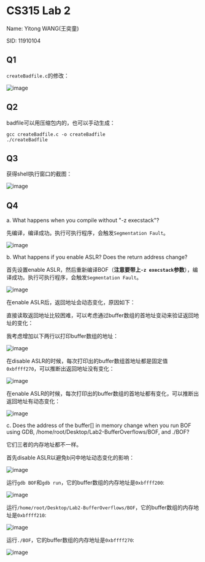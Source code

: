 # CS315 Lab 2
Name: Yitong WANG(王奕童)

SID: 11910104

## Q1

`createBadfile.c`的修改：

![image](https://user-images.githubusercontent.com/64548919/191043126-f0da0cc8-8dad-40f1-901e-eca5f51ea8f2.png)

## Q2

badfile可以用压缩包内的，也可以手动生成：

```
gcc createBadfile.c -o createBadfile
./createBadfile
```

## Q3

获得shell执行窗口的截图：

![image](https://user-images.githubusercontent.com/64548919/191044157-e5b15dc0-b1f0-46b3-bcd8-026eac274852.png)

## Q4

a. What happens when you compile without "-z execstack"?

先编译，编译成功。执行可执行程序，会触发`Segmentation Fault`。

![image](https://user-images.githubusercontent.com/64548919/191017735-e0991140-a311-4892-9bb1-fd50bca915ef.png)

b. What happens if you enable ASLR? Does the return address change?

首先设置enable ASLR，然后重新编译BOF（**注意要带上`-z execstack`参数**），编译成功。执行可执行程序，会触发`Segmentation Fault`。

![image](https://user-images.githubusercontent.com/64548919/191019166-dd17eadf-3f2c-4d38-a6bd-21ad516167ce.png)


在enable ASLR后，返回地址会动态变化，原因如下：

直接读取返回地址比较困难，可以考虑通过buffer数组的首地址变动来验证返回地址的变化：

我考虑增加以下两行以打印buffer数组的地址：

![image](https://user-images.githubusercontent.com/64548919/191033206-fcf75bea-c5af-490c-b8bf-c855ad28bef0.png)

在disable ASLR的时候，每次打印出的buffer数组首地址都是固定值`0xbffff270`，可以推断出返回地址没有变化：

![image](https://user-images.githubusercontent.com/64548919/191033557-ed0b9857-63fd-4ba2-aec3-3929647d6fbf.png)

在enable ASLR的时候，每次打印出的buffer数组的首地址都有变化，可以推断出返回地址有动态变化：

![image](https://user-images.githubusercontent.com/64548919/191033790-00835ba3-fbaa-424f-9a3c-c4422b06e38b.png)


c. Does the address of the buffer[] in memory change when you run BOF using GDB, /home/root/Desktop/Lab2-BufferOverflows/BOF, and ./BOF?

它们三者的内存地址都不一样。

首先disable ASLR以避免b问中地址动态变化的影响：

![image](https://user-images.githubusercontent.com/64548919/191039950-c283c9f7-68ab-4ce5-9282-5abd95e88714.png)

运行`gdb BOF`和`gdb run`，它的buffer数组的内存地址是`0xbffff200`:

![image](https://user-images.githubusercontent.com/64548919/191040127-6d7cdb96-7b46-4903-92be-83aea8ead11d.png)

运行`/home/root/Desktop/Lab2-BufferOverflows/BOF`，它的buffer数组的内存地址是`0xbffff210`:

![image](https://user-images.githubusercontent.com/64548919/191040620-918e4048-5fe9-4d13-a264-1ddaec288272.png)

运行`./BOF`，它的buffer数组的内存地址是`0xbffff270`:

![image](https://user-images.githubusercontent.com/64548919/191041031-1961af9b-46c5-4ef6-b830-afde6f62a074.png)